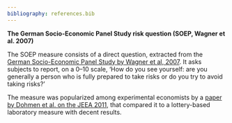 ```yaml
---
bibliography: references.bib
---
```

**The German Socio-Economic Panel Study risk question (SOEP, Wagner et al. 2007)**

The SOEP measure consists of a direct question, extracted from the [German Socio-Economic Panel Study by Wagner et al, 2007](https://www.diw.de/de/diw_01.c.450791.de/publikationen/soeppapers/2007_0001/the_german_socio-economic_panel_study__soep___scope__evolution_and_enhancements.html). It asks subjects to report, on a 0–10 scale, ‘How do you see yourself: are you generally a person who is fully prepared to take risks or do you try to avoid taking risks?’

The measure was popularized among experimental economists by a [paper by Dohmen et al. on the JEEA 2011](https://onlinelibrary.wiley.com/doi/abs/10.1111/j.1542-4774.2011.01015.x), that compared it to a lottery-based laboratory measure with decent results. 

